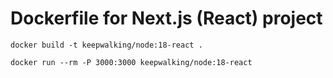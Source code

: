 # Dockerfile for Next.js (React) project

`docker build -t keepwalking/node:18-react .`

`docker run --rm -P 3000:3000 keepwalking/node:18-react`
